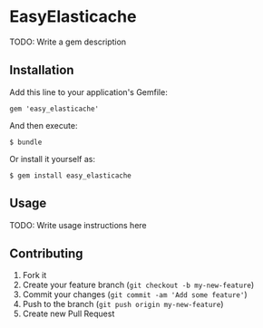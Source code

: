 # EasyElasticache

TODO: Write a gem description

## Installation

Add this line to your application's Gemfile:

    gem 'easy_elasticache'

And then execute:

    $ bundle

Or install it yourself as:

    $ gem install easy_elasticache

## Usage

TODO: Write usage instructions here

## Contributing

1. Fork it
2. Create your feature branch (`git checkout -b my-new-feature`)
3. Commit your changes (`git commit -am 'Add some feature'`)
4. Push to the branch (`git push origin my-new-feature`)
5. Create new Pull Request
